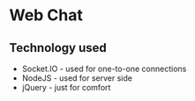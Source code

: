 # Web Chat

## Technology used
* Socket.IO - used for one-to-one connections
* NodeJS - used for server side
* jQuery - just for comfort
